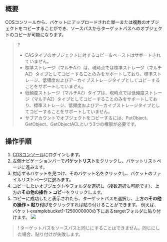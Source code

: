 ## 概要

COSコンソールから、バケットにアップロードされた単一または複数のオブジェクトをコピーすることができ、ソースパスからターゲットパスへのオブジェクトのコピーが可能になります。

>?
> - CASタイプのオブジェクトに対するコピー＆ペーストはサポートされていません。
> - 標準ストレージ（マルチAZ）は、現時点では標準ストレージ（マルチAZ）タイプとしてコピーすることのみをサポートしており、標準ストレージ、低頻度およびアーカイブストレージタイプとしてコピーすることをサポートしていません。
> - 低頻度ストレージ（マルチAZ）タイプは、現時点では低頻度ストレージ（マルチAZ）タイプとしてコピーすることのみをサポートしており、標準ストレージ、低頻度およびアーカイブストレージタイプとしてコピーすることをサポートしていません。
> - サブアカウントでオブジェクトをコピーするには、PutObject、GetObject、GetObjectACLという3つの権限が必要です。
> 

## 操作手順

1. [COSコンソール](https://console.cloud.tencent.com/cos5)にログインします。
2. 左側ナビゲーションバーで**バケットリスト**をクリックし、バケットリストページに進みます。
3. 対応するバケットを見つけ、そのバケット名をクリックし、バケットのファイルリストページに進みます。
4. コピーしたいオブジェクトやフォルダを選択し（複数選択も可能です）、上方の**その他の操作 > コピー**をクリックします。
5. コピーに成功したと表示されたら、ターゲットパスを選択し、上方の**その他の操作 > 貼り付け**をクリックすれば貼り付けることができます。
例えば、バケットexamplebucket1-1250000000の下にあるtargetフォルダに貼り付けます。
![](https://main.qcloudimg.com/raw/c5ced94c2d09085efb55bf39a87a258b.png)
>! ターゲットパスをソースパスと同じにすることはできません。同じにした場合、貼り付けが失敗します。
>

